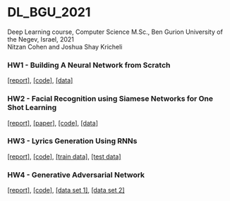 # DL_BGU_2021

Deep Learning course, Computer Science M.Sc., Ben Gurion University of the Negev, Israel, 2021\
Nitzan Cohen and Joshua Shay Kricheli

### HW1 - Building A Neural Network from Scratch

[[report]](HW1/DL_HW_1_Report.pdf), [[code]](https://github.com/krichelj/DL_HWs/tree/master/HW1), [[data]](https://paperswithcode.com/dataset/mnist)

### HW2 - Facial Recognition using Siamese Networks for One Shot Learning

[[report]](HW2/DL_HW_2_Report.pdf), [[paper]](https://www.cs.cmu.edu/~rsalakhu/papers/oneshot1.pdf), [[code]](https://github.com/krichelj/DL_HWs/tree/master/HW2), [[data]](http://vis-www.cs.umass.edu/lfw/index.html)

### HW3 - Lyrics Generation Using RNNs

[[report]](HW3/DL_HW_3_Report.pdf), [[code]](https://github.com/krichelj/DL_HWs/tree/master/HW3), [[train data]](HW3/lyrics_train_set.csv), [[test data]](HW3/lyrics_test_set.csv)

### HW4 - Generative Adversarial Network

[[report]](HW4/DL_HW_4_Report.pdf), [[code]](https://github.com/krichelj/DL_HWs/tree/master/HW4), [[data set 1]](HW4/diabetes.arff), [[data set 2]](HW4/german_credit.arff)